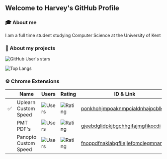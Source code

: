 ## Welcome to Harvey's GitHub Profile

### 🎓 About me

 I am a full time student studying Computer Science at the University of Kent


### 📂 About my projects  
![GitHub User's stars](https://img.shields.io/github/stars/harvey?style=flat&label=%E2%AD%90&color=yellow)

![Top Langs](https://github-readme-stats.vercel.app/api/top-langs/?username=harvey&layout=compact&theme=dark)




### ⚙️ Chrome Extensions
   
<table>
    <thead>
        <tr style="text-weight: bold">
            <th></th>
            <th>Name</th>
            <th>Users</th>
            <th>Rating</th>
            <th>ID & Link</th>
        </tr>
    </thead>
    <tbody>
        <tr>
            <td>✅</td>
            <td>Uplearn Custom Speed</td>
            <td><img src="https://img.shields.io/chrome-web-store/users/ponkhohjmpoaknmpcialdnhajpcblkkg?label=%20" alt="Users"></td>
            <td><img src="https://img.shields.io/chrome-web-store/stars/ponkhohjmpoaknmpcialdnhajpcblkkg?label=%20" alt="Rating"></td>
            <td><a href="https://chromewebstore.google.com/detail/uplearn-auto-quality/ponkhohjmpoaknmpcialdnhajpcblkkg">ponkhohjmpoaknmpcialdnhajpcblkkg</a></td>
        </tr>
        <tr>
            <td></td>
            <td>PMT PDF's</td>
            <td><img src="https://img.shields.io/chrome-web-store/users/gjeebdglidpkjbgchhgifajmgfikocdi?label=%20" alt="Users"></td>
            <td><img src="https://img.shields.io/chrome-web-store/stars/gjeebdglidpkjbgchhgifajmgfikocdi?label=%20" alt="Rating"></td>
            <td><a href="https://chromewebstore.google.com/detail/pmt-pdfs/gjeebdglidpkjbgchhgifajmgfikocdi">gjeebdglidpkjbgchhgifajmgfikocdi</a></td>
        </tr>
        <tr>
            <td></td>
            <td>Panopto Custom Speed</td>
            <td><img src="https://img.shields.io/chrome-web-store/users/fnoppdfnaklabgfllejlefomclegmnam?label=%20" alt="Users"></td>
            <td><img src="https://img.shields.io/chrome-web-store/stars/fnoppdfnaklabgfllejlefomclegmnam?label=%20" alt="Rating"></td>
            <td><a href="https://chromewebstore.google.com/detail/panopto-custom-speed/fnoppdfnaklabgfllejlefomclegmnam">fnoppdfnaklabgfllejlefomclegmnam</a></td>
        </tr>
    </tbody>
</table>
